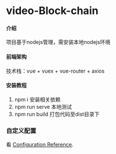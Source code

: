 # video-Block-chain

#### 介绍
项目基于nodejs管理，需安装本地nodejs环境

#### 前端架构

技术栈：vue + vuex + vue-router + axios

#### 安装教程

1. npm i 安装相关依赖
2. npm run serve 本地测试
3. npm run build 打包代码至dist目录下

### 自定义配置
看 [Configuration Reference](https://cli.vuejs.org/config/).
